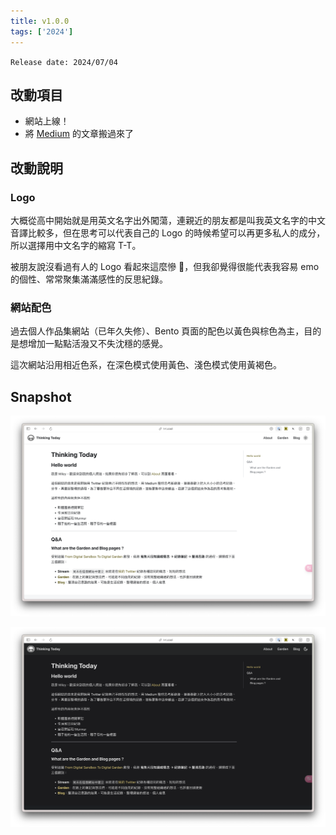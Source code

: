 ```yaml
---
title: v1.0.0
tags: ['2024']
---
```

`Release date: 2024/07/04`

## 改動項目
- 網站上線！
- 將 [Medium](https://medium.com/@MileyChen) 的文章搬過來了

## 改動說明

### Logo

大概從高中開始就是用英文名字出外闖蕩，連親近的朋友都是叫我英文名字的中文音譯比較多，但在思考可以代表自己的 Logo 的時候希望可以再更多私人的成分，所以選擇用中文名字的縮寫 T-T。

被朋友說沒看過有人的 Logo 看起來這麼慘 🤣，但我卻覺得很能代表我容易 emo 的個性、常常聚集滿滿感性的反思紀錄。

### 網站配色

過去個人作品集網站（已年久失修）、Bento 頁面的配色以黃色與棕色為主，目的是想增加一點點活潑又不失沈穩的感覺。

這次網站沿用相近色系，在深色模式使用黃色、淺色模式使用黃褐色。

## Snapshot

![light mode](./1.0.0-light-mode.png)

![dark mode](./1.0.0-dark-mode.png)